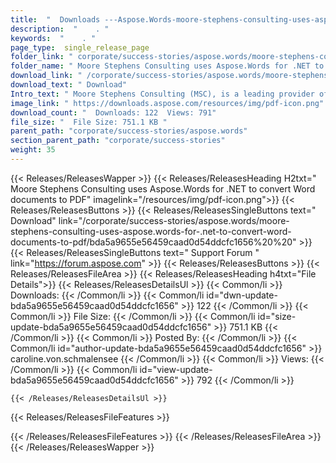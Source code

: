 ```yaml
---
title:  "  Downloads ---Aspose.Words-moore-stephens-consulting-uses-aspose.words-for-.net-to-convert-word-documents-to-pdf . " 
description:  "    . " 
keywords:  "    . " 
page_type:  single_release_page
folder_link: " corporate/success-stories/aspose.words/moore-stephens-consulting-uses-aspose.words-for-.net-to-convert-word-documents-to-pdf/"
folder_name: " Moore Stephens Consulting uses Aspose.Words for .NET to convert Word documents to PDF"
download_link: " /corporate/success-stories/aspose.words/moore-stephens-consulting-uses-aspose.words-for-.net-to-convert-word-documents-to-pdf/bda5a9655e56459caad0d54ddcfc1656"
download_text: " Download"
Intro_text: " Moore Stephens Consulting (MSC), is a leading provider of technology solutions a..."
image_link: " https://downloads.aspose.com/resources/img/pdf-icon.png"
download_count: "  Downloads: 122  Views: 791"
file_size: "  File Size: 751.1 KB "
parent_path: "corporate/success-stories/aspose.words"
section_parent_path: "corporate/success-stories"
weight: 35 
---
```


{{< Releases/ReleasesWapper >}}
  {{< Releases/ReleasesHeading H2txt=" Moore Stephens Consulting uses Aspose.Words for .NET to convert Word documents to PDF" imagelink="/resources/img/pdf-icon.png">}}
  {{< Releases/ReleasesButtons >}}
    {{< Releases/ReleasesSingleButtons text=" Download" link="/corporate/success-stories/aspose.words/moore-stephens-consulting-uses-aspose.words-for-.net-to-convert-word-documents-to-pdf/bda5a9655e56459caad0d54ddcfc1656%20%20" >}}
    {{< Releases/ReleasesSingleButtons text=" Support Forum " link="https://forum.aspose.com" >}}
  {{< Releases/ReleasesButtons >}}
  {{< Releases/ReleasesFileArea >}}
    {{< Releases/ReleasesHeading h4txt="File Details">}}
    {{< Releases/ReleasesDetailsUl >}}
            {{< Common/li  >}} Downloads: {{< /Common/li >}} 
      {{< Common/li id="dwn-update-bda5a9655e56459caad0d54ddcfc1656" >}} 122 {{< /Common/li >}} 
      {{< Common/li  >}} File Size: {{< /Common/li >}} 
      {{< Common/li id="size-update-bda5a9655e56459caad0d54ddcfc1656" >}} 751.1 KB {{< /Common/li >}} 
      {{< Common/li  >}} Posted By: {{< /Common/li >}} 
      {{< Common/li id="author-update-bda5a9655e56459caad0d54ddcfc1656" >}} caroline.von.schmalensee {{< /Common/li >}} 
      {{< Common/li  >}} Views: {{< /Common/li >}} 
      {{< Common/li id="view-update-bda5a9655e56459caad0d54ddcfc1656" >}} 792 {{< /Common/li >}} 

    {{< /Releases/ReleasesDetailsUl >}}

  {{< Releases/ReleasesFileFeatures >}}
      
  {{< /Releases/ReleasesFileFeatures >}}
 {{< /Releases/ReleasesFileArea >}}
{{< /Releases/ReleasesWapper >}}


